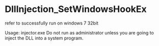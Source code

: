 # DllInjection_SetWindowsHookEx
refer to <ReverseCore>
successfully run on windows 7 32bit

Usage:
injector.exe <ProcessName> <DataDestinationPath>
Do not run as administrator unless you are going to inject the DLL into a system program.